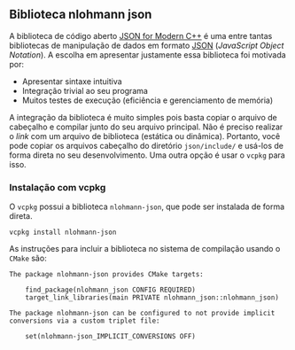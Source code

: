 ## Biblioteca nlohmann json

A biblioteca de código aberto [JSON for Modern C++](https://github.com/nlohmann/json)
é uma entre tantas bibliotecas de manipulação de dados em formato
[JSON](https://www.json.org/json-en.html) (_JavaScript Object Notation_). A escolha em
apresentar justamente essa biblioteca foi motivada por:

- Apresentar sintaxe intuitiva
- Integração trivial ao seu programa
- Muitos testes de execução (eficiência e gerenciamento de memória)

A integração da biblioteca é muito simples pois basta copiar o arquivo de cabeçalho e
compilar junto do seu arquivo principal. Não é preciso realizar o _link_ com um
arquivo de biblioteca (estática ou dinâmica). Portanto, você pode copiar os arquivos
cabeçalho do diretório `json/include/` e usá-los de forma direta no seu
desenvolvimento. Uma outra opção é usar o `vcpkg` para isso.

### Instalação com vcpkg

O `vcpkg` possui a biblioteca `nlohmann-json`, que pode ser instalada
de forma direta.

    vcpkg install nlohmann-json

As instruções para incluir a biblioteca no sistema de compilação usando o `CMake`
são:

    The package nlohmann-json provides CMake targets:

        find_package(nlohmann_json CONFIG REQUIRED)
        target_link_libraries(main PRIVATE nlohmann_json::nlohmann_json)

    The package nlohmann-json can be configured to not provide implicit conversions via a custom triplet file:

        set(nlohmann-json_IMPLICIT_CONVERSIONS OFF)
